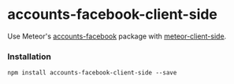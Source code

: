 # accounts-facebook-client-side

Use Meteor's [accounts-facebook][meteor-accounts] package with [meteor-client-side][meteor-client-side].

### Installation

`npm install accounts-facebook-client-side --save`

[meteor-accounts]: https://www.meteor.com/accounts
[meteor-client-side]: https://github.com/idanwe/meteor-client-side
